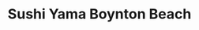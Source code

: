 ---
layout: place
title: Sushi Yama Boynton Beach
permalink: /florida/boynton-beach/sushi-yama-boynton-beach.html
stateAbbr: FL
stateName: Florida
cityName: Boynton Beach
seo:
  type: restaurant
  links: null
place_id: ChIJx5VpP2Ah2YgRdVTcfM6dJR8
photos:
  - name: >-
      places/ChIJx5VpP2Ah2YgRdVTcfM6dJR8/photos/AeeoHcKVgcDHOY0mBIeHuY5RUfzKbMyUXLcJ146J9Yiom6KDCbYoNfGkeXRXhCC1dMkUSqGLyqJI_Pla-E_uYral2Tn0rmMAjevYdoygpAHiMrghw3GzMiDhQVH_xSFFv2Tlp9T6UZKBbJtU4-7o6hI18MKeXo34povDyCIP1QfWuJ5y2GMB625klVDqH4mUKTAY-ai2VTq5UMZKfGf4Pg_0Hx4lYAy9yHV_XwlAfDJ6PESzOBg8QynqR3Cwa9GrmLJB9aVLxl5hqrYXEObuLxnVjFGPFczR8F30l5l5huyrt7xcWw
    widthPx: 4800
    heightPx: 3200
    authorAttributions:
      - displayName: Sushi Yama Boynton Beach
        uri: https://maps.google.com/maps/contrib/105646020767129728446
        photoUri: >-
          https://lh3.googleusercontent.com/a-/ALV-UjWg7xT7tJpiGyIf9AAyvLEfHn3SA4nkruqO0actUnaxhuYfjBI=s100-p-k-no-mo
    flagContentUri: >-
      https://www.google.com/local/imagery/report/?cb_client=maps_api_places.places_api&image_key=!1e10!2sAF1QipPPdX74nC3hgy7Hr6KJew5U3ZlvznH-y-Sxmcue&hl=en-US
    googleMapsUri: >-
      https://www.google.com/maps/place//data=!3m4!1e2!3m2!1sAF1QipPPdX74nC3hgy7Hr6KJew5U3ZlvznH-y-Sxmcue!2e10!4m2!3m1!1s0x88d921603f6995c7:0x1f259dce7cdc5475
  - name: >-
      places/ChIJx5VpP2Ah2YgRdVTcfM6dJR8/photos/AeeoHcKh3WzAAFVs_i9uX_3T8B6-9062pQFLIaEeWxC9uEC4t8oRQyzfqklPKe-8Ba_mq4Hpq1cbx2dv5aeY2zc8ZkSpDnVAxCJ0-zh7NsXCVDWx6e7ZrAlE8y6woyztd80R_3FOdxMdbgUvtVjDigR44NUURabdV_OnsOAfl9il5LaQxTd_WPI77BIZ7-_-cY6q1-fi5ZOZ3LOrvrDAwdebj3SYVaf3Kc5svGskmWulznO6H4oVmW-wyKcmtYINXRP2uJXGV7D2YEEO1uNIXu4xKH5jwfSogBwK6fw5G5F07MnH9w
    widthPx: 717
    heightPx: 960
    authorAttributions:
      - displayName: Sushi Yama Boynton Beach
        uri: https://maps.google.com/maps/contrib/105646020767129728446
        photoUri: >-
          https://lh3.googleusercontent.com/a-/ALV-UjWg7xT7tJpiGyIf9AAyvLEfHn3SA4nkruqO0actUnaxhuYfjBI=s100-p-k-no-mo
    flagContentUri: >-
      https://www.google.com/local/imagery/report/?cb_client=maps_api_places.places_api&image_key=!1e10!2sAF1QipN0jMsgdBXU60aPclp4x8BjVdhYL2h3Usmhr6JN&hl=en-US
    googleMapsUri: >-
      https://www.google.com/maps/place//data=!3m4!1e2!3m2!1sAF1QipN0jMsgdBXU60aPclp4x8BjVdhYL2h3Usmhr6JN!2e10!4m2!3m1!1s0x88d921603f6995c7:0x1f259dce7cdc5475
  - name: >-
      places/ChIJx5VpP2Ah2YgRdVTcfM6dJR8/photos/AeeoHcKRPgO3Bs46FlgfalolB-KfbZrFIK6YAAIhAl7C9-wkr3Cl1GNCL0up7Aki1cX2O24HRDBE2MsS-Dyk0sNfLElBOXAMjFBRO5asxBNRW-kaDKdP-G2Sk6au8FB7WzDByP-sFtZQlWcuEP1loA2S48xP_V7ruMzszkFLYnARdFCVOPlLQkr5INzmP4J0DIFuuKkumupFcsAVd4b3IqqzWCYM4PSeGE-E0_K7sCGNSgnkTkLgdH0Iqs2Os4QEw3hUF3JyMLs9G-uwSaJ9lajSx8_7M03IUxns0xeCsRNTXMfH7Q
    widthPx: 4284
    heightPx: 2322
    authorAttributions:
      - displayName: Sushi Yama Boynton Beach
        uri: https://maps.google.com/maps/contrib/105646020767129728446
        photoUri: >-
          https://lh3.googleusercontent.com/a-/ALV-UjWg7xT7tJpiGyIf9AAyvLEfHn3SA4nkruqO0actUnaxhuYfjBI=s100-p-k-no-mo
    flagContentUri: >-
      https://www.google.com/local/imagery/report/?cb_client=maps_api_places.places_api&image_key=!1e10!2sAF1QipMt4mwzaB8WujSF5gLyKrvTDjMq6RRRTBreL5RV&hl=en-US
    googleMapsUri: >-
      https://www.google.com/maps/place//data=!3m4!1e2!3m2!1sAF1QipMt4mwzaB8WujSF5gLyKrvTDjMq6RRRTBreL5RV!2e10!4m2!3m1!1s0x88d921603f6995c7:0x1f259dce7cdc5475
  - name: >-
      places/ChIJx5VpP2Ah2YgRdVTcfM6dJR8/photos/AeeoHcLDeiQ-qybplSQtaHjwXTTXCZW-JBDDT3uLmtcP0ov9Hq-MkVU93xc-zBTGe19UT7NOdOgnfaA_fz8SWZuY9ffP2VQEFpEePPrezHWdqbWtB_thxB-0nzUK8V322ldEXeVhf_qfNct4GzAc4VjroHUPid0M8ibiK4i1hxqjhAhf70_oPMW82nzGFaBz8Pq_mx0dWD-NkLEtXC6Gp5zY6SFpVgeZ4Qz9Dxu6GM5c5BqJisqKuGg_F7INmvSpyK3AL_gnw598PNYKfo9oAyq2Me8hdPPQidUxXMjXE6w2k06Nu98sn_8tCpHnkeX5YtIkBpk8nt7YtTCxPWsvfI24phjFekv_xyMbLu4JHOUAaD5Jb2qP_yTXakdF9QVCNqeakStk8jLmpwCy4tnPgGhca8JC7wCqohQ3CDTszOMz8TzPEQ
    widthPx: 4800
    heightPx: 3600
    authorAttributions:
      - displayName: Craig Fish
        uri: https://maps.google.com/maps/contrib/107967841034013657800
        photoUri: >-
          https://lh3.googleusercontent.com/a/ACg8ocLSOyges-qjZUmMk0a3s3lLsUFSDFCE_xq-eWfvXCIbqgksLg=s100-p-k-no-mo
    flagContentUri: >-
      https://www.google.com/local/imagery/report/?cb_client=maps_api_places.places_api&image_key=!1e10!2sCIHM0ogKEICAgICz0ImscQ&hl=en-US
    googleMapsUri: >-
      https://www.google.com/maps/place//data=!3m4!1e2!3m2!1sCIHM0ogKEICAgICz0ImscQ!2e10!4m2!3m1!1s0x88d921603f6995c7:0x1f259dce7cdc5475
  - name: >-
      places/ChIJx5VpP2Ah2YgRdVTcfM6dJR8/photos/AeeoHcJmCcKyazaTX_4bvSp6L52O3MVHv_36M5i-uDI-wdIAq3XsJpJcyAwgZHj5TEEcvL83pc7MsDKcSVcM5JfURsBh-bXa3PGZb_yZkLbu6N9uCrDQiWZA0nqCoGQe1JDZIKUTDQvVXbG4pIUNey1zotwand5ozT2FjlnNsGY2fT7L1gv4zSd65TwAwyojSz_aEwIBhkJifniqSj4j2T4LVl3kKxWxxeIgl8oZnaGG0V669imegJ3zB14Nmx4AdOxSX9hZ39Pqv6P7hkUlJVythyNs0yKX22O7dX0XEi1okcjLUipK4OUiHPkOoiee1lZaqOZX52sW0k7aEMNMQ_9aZy9jZ1bvcMdmuFfhf_Ledrna5XSJamGsQZsj7gpRGZZppHwAMvCdz2lyx7J6ygfPHeGkKqNU9F0K1MZyQsykYkqANg
    widthPx: 1125
    heightPx: 1500
    authorAttributions:
      - displayName: JZ DG3
        uri: https://maps.google.com/maps/contrib/102437996528353129953
        photoUri: >-
          https://lh3.googleusercontent.com/a-/ALV-UjUq7gBJqxqCuo3jr8M4ys26p5Fhm4Ip32C_rda11GSmhjaFhnnx=s100-p-k-no-mo
    flagContentUri: >-
      https://www.google.com/local/imagery/report/?cb_client=maps_api_places.places_api&image_key=!1e10!2sCIHM0ogKEICAgIDnlbHPcA&hl=en-US
    googleMapsUri: >-
      https://www.google.com/maps/place//data=!3m4!1e2!3m2!1sCIHM0ogKEICAgIDnlbHPcA!2e10!4m2!3m1!1s0x88d921603f6995c7:0x1f259dce7cdc5475
  - name: >-
      places/ChIJx5VpP2Ah2YgRdVTcfM6dJR8/photos/AeeoHcKNukxJkSck_BX8YY49uGxrSSNwCjHN-Lov0FtaRVhWNArCLGnSkPEPOkyGbWJd_yjrwkDOf8zKhH4KtxO0h8YDela90S2QuK9ifJOemp7Z5dIJOvz6y6TpRzWARo207j9XZzX6h-akqC5PvJk2iE0okIp1si-X-lYokh_ts2npSz_LMoOeKDE_qWKIGCCFWm1ndNuW-q6Qatlxt1bZz_7bsHCdKGuZntASwwfNlS4gRcfqpSuLN56RDGQNR_CQbIE3iGXJxBrge-Upcfdqe41dv2gPohC69dP7CsetB5ionIf2vkSNPltDQBijsF3or7EsquNf9lgw1IIgVQ28dpdBR3653cbFbbwQ8zrVi-qbvtbeLNN8fY_gD4MjU9UmGeNJa3U9eflym0aOYlv5cjMSbNX5ExkSosADWyWQjPY
    widthPx: 4000
    heightPx: 2252
    authorAttributions:
      - displayName: Desiree Reed
        uri: https://maps.google.com/maps/contrib/113865696083441799134
        photoUri: >-
          https://lh3.googleusercontent.com/a-/ALV-UjXu-dfQY2zUMRbF6EVQUVJ-KMYGMf7d0cSHhUc5fsLtA2HmL_Y=s100-p-k-no-mo
    flagContentUri: >-
      https://www.google.com/local/imagery/report/?cb_client=maps_api_places.places_api&image_key=!1e10!2sCIHM0ogKEICAgICT7IuvJA&hl=en-US
    googleMapsUri: >-
      https://www.google.com/maps/place//data=!3m4!1e2!3m2!1sCIHM0ogKEICAgICT7IuvJA!2e10!4m2!3m1!1s0x88d921603f6995c7:0x1f259dce7cdc5475
  - name: >-
      places/ChIJx5VpP2Ah2YgRdVTcfM6dJR8/photos/AeeoHcKNsmY-FXI3inkixDEq5KcTNDP_0zS0_r6MVJpAgbKC7fekg7cBFtRQN1IVREQzyg8U0FcZxGUKbmSl-pooEy-DnR-L93Q_bJMtwvtsHvlpjgbir_nwOvBmflVf3iuYPSbleS2RsFaOxUcj6tqjmRqr0NYqbTmKoVkY-PGehW9BDRfjMkBkwfY2-8_pqBqg5NH8v0-VeG81q9X3M2XiuH4_dZKRTp4Ml2SBDz2IND4KQ9dkkPny7diOr7JC6NCrpSmiFdI0vQU0kmMrpBRbV-_EMrIQTFMHQ51Gt6l8i8lOW7oiyNZLvB1HZ0B02KDSLmtGGilRQSxCQzvY1LFmq9KR6Uptl9SIdsNecAEUi0s7yXaEWs8o7A75z3KKbnqm-eIHEb_T9Q5-GFM8tHrglwJoeFjf2FYxciGnQt7RO4Y
    widthPx: 4800
    heightPx: 3600
    authorAttributions:
      - displayName: Craig Fish
        uri: https://maps.google.com/maps/contrib/107967841034013657800
        photoUri: >-
          https://lh3.googleusercontent.com/a/ACg8ocLSOyges-qjZUmMk0a3s3lLsUFSDFCE_xq-eWfvXCIbqgksLg=s100-p-k-no-mo
    flagContentUri: >-
      https://www.google.com/local/imagery/report/?cb_client=maps_api_places.places_api&image_key=!1e10!2sCIHM0ogKEICAgICz0ImsCQ&hl=en-US
    googleMapsUri: >-
      https://www.google.com/maps/place//data=!3m4!1e2!3m2!1sCIHM0ogKEICAgICz0ImsCQ!2e10!4m2!3m1!1s0x88d921603f6995c7:0x1f259dce7cdc5475
  - name: >-
      places/ChIJx5VpP2Ah2YgRdVTcfM6dJR8/photos/AeeoHcJ-l-3HfqvgPp5ghfSbUCWLO3VPq3uz_QVpe4bk-N2WtdMTwGDCAw_X_fh8AXlzrpm7zGPiWuCe1tVY057Jcm4CtV2Wmdy0PA--x3nhyrIufrZDVjXaPltJyUDoT4UX1R_stPDLgvc4MObFm3flnrVTsjSY6E4lShLcNGOIoQwym5a24N1qn5FQZ1c3hqpU_CUr2o3YKVnMMLKy2Vl1AM34C8KGK-VtYetMa2Ks45k0QazQOxE64Me82sWTEoBosPD6D4Dl1TOlT_fK76EyuhQX5tbkrfsNgp4PpQ__5SUc6hCLYAdX9gbuzKTia4yEUYpMWcAIJOirnVOHZFbw_mTULktzQF59IVv1gayLkGc0KcnPqZwlTWSWP2sXZkZIonCMszNTD-8bFP5fJ1cht9kyeR9hRwd__ErwGLK1G_UhWA
    widthPx: 4032
    heightPx: 2268
    authorAttributions:
      - displayName: Tabitha K
        uri: https://maps.google.com/maps/contrib/116487888856456308485
        photoUri: >-
          https://lh3.googleusercontent.com/a-/ALV-UjXLmqjrK567Mn9a2Tb27L85NDZKFJlNlyl2cMHm8DtA944FNpWl=s100-p-k-no-mo
    flagContentUri: >-
      https://www.google.com/local/imagery/report/?cb_client=maps_api_places.places_api&image_key=!1e10!2sCIHM0ogKEICAgICPtfHwBQ&hl=en-US
    googleMapsUri: >-
      https://www.google.com/maps/place//data=!3m4!1e2!3m2!1sCIHM0ogKEICAgICPtfHwBQ!2e10!4m2!3m1!1s0x88d921603f6995c7:0x1f259dce7cdc5475
  - name: >-
      places/ChIJx5VpP2Ah2YgRdVTcfM6dJR8/photos/AeeoHcIAGQHIXFL-Fzcji7ctXqGpNxHhV8k-iinF2uaW9zHOVzJykKLfi2SxfgxuKAfXcgC9RlALAXEHZMT9hKp3NSqF6x7v7S1rWCk9fo_aOeVNwJ6WAACpG_f0TOJwo4-7ZPce2b-WUQ4S7Qs715P3jNSltQhVsuIVPScW1TEBFZDQDjENbs9a0iX-nrP_Wrgqmw6LohX3WrOSElM1Aus7-KOeoXf_oTelOFxmQNSIJ6-8sxxeeJxHC6PWkk9lUItVTWCBfFTzOjWN73gqlWh1YqaAk9CQJ_QZhxecFGqNAdhcfy1RTjZe5Fbxs_RHW9DPFN8uYpLmihGt1d0_wF65ZA7-b98mvywD0mEmZbCXvzxdZ5c6Xqpc4KbHoF2O4v4v8N0i7Lm-dlEi1eBmSYYT4Vqx1laynsxoTNQagWnRP_WhHjp_
    widthPx: 2048
    heightPx: 1852
    authorAttributions:
      - displayName: Alon Fischer
        uri: https://maps.google.com/maps/contrib/114296752953606500878
        photoUri: >-
          https://lh3.googleusercontent.com/a/ACg8ocIIGPOxfn-y5AC7JEG4YE-2B-oKL4dvF0irY8S-V21nzRGCHw=s100-p-k-no-mo
    flagContentUri: >-
      https://www.google.com/local/imagery/report/?cb_client=maps_api_places.places_api&image_key=!1e10!2sCIHM0ogKEICAgICdlMOixQE&hl=en-US
    googleMapsUri: >-
      https://www.google.com/maps/place//data=!3m4!1e2!3m2!1sCIHM0ogKEICAgICdlMOixQE!2e10!4m2!3m1!1s0x88d921603f6995c7:0x1f259dce7cdc5475
  - name: >-
      places/ChIJx5VpP2Ah2YgRdVTcfM6dJR8/photos/AeeoHcI5JeVOthnSYG53zhfix4b3Tlj6Fj3mLN4dy7h8E3KcGp5aYVU8bKIytD2Iwv6wcDCPwcu9T9KygauadmB76RwLC0GHZaUzphaeY1eP_pqUC2GRrBefcwkLa078_Dra2FeL9NKqr5u4tM8re13xXQprBSM74WxKtZ3ElfHOWCOpQaCo74rpSGanTFmN9FtHLSggKkLrFMYFEmSvMRYULT1OOpjUI7wZBcGHMVcdDhKjYb3Rs5kA5i9daU9McWFvr6aU-dsG5PiW6mGHgTmm71_eB9v0SZN2uPvz_iVqOyYrJ1Zvh6ze1fljQDKj_reikaooM4-eS0HFYytxkqSe3PThzz2u1znN8m4Q1sYHsnIX2tRXtpFV2Qkz3BmgjeaU8pKIClMgg0AaLWKk_y5Top78SlqHtST1fnSlmaELR1B9zDE
    widthPx: 3600
    heightPx: 4800
    authorAttributions:
      - displayName: Craig Fish
        uri: https://maps.google.com/maps/contrib/107967841034013657800
        photoUri: >-
          https://lh3.googleusercontent.com/a/ACg8ocLSOyges-qjZUmMk0a3s3lLsUFSDFCE_xq-eWfvXCIbqgksLg=s100-p-k-no-mo
    flagContentUri: >-
      https://www.google.com/local/imagery/report/?cb_client=maps_api_places.places_api&image_key=!1e10!2sCIHM0ogKEICAgICz0ImsyQE&hl=en-US
    googleMapsUri: >-
      https://www.google.com/maps/place//data=!3m4!1e2!3m2!1sCIHM0ogKEICAgICz0ImsyQE!2e10!4m2!3m1!1s0x88d921603f6995c7:0x1f259dce7cdc5475
address: 8788 Boynton Beach Blvd Suite 102, Boynton Beach, FL 33472, USA
street: 8788 Boynton Beach Blvd Suite 102
city: Boynton Beach
state: FL
zip: '33472'
country: USA
neighborhood: null
latitude: '26.526732'
longitude: '-80.186174'
accessibility_options:
  wheelchairAccessibleParking: true
  wheelchairAccessibleEntrance: true
  wheelchairAccessibleRestroom: true
  wheelchairAccessibleSeating: true
business_status: OPERATIONAL
name: Sushi Yama Boynton Beach
google_maps_links:
  directionsUri: >-
    https://www.google.com/maps/dir//''/data=!4m7!4m6!1m1!4e2!1m2!1m1!1s0x88d921603f6995c7:0x1f259dce7cdc5475!3e0
  placeUri: https://maps.google.com/?cid=2244373499497698421
  writeAReviewUri: >-
    https://www.google.com/maps/place//data=!4m3!3m2!1s0x88d921603f6995c7:0x1f259dce7cdc5475!12e1
  reviewsUri: >-
    https://www.google.com/maps/place//data=!4m4!3m3!1s0x88d921603f6995c7:0x1f259dce7cdc5475!9m1!1b1
  photosUri: >-
    https://www.google.com/maps/place//data=!4m3!3m2!1s0x88d921603f6995c7:0x1f259dce7cdc5475!10e5
primary_type: Japanese Restaurant
opening_hours:
  regular: null
  current: null
secondary_opening_hours:
  regular:
    weekdayDescriptions: null
    type: null
  current:
    weekdayDescriptions: null
    type: null
phone: null
price_level: null
price_range: null
rating: null
rating_count: 0
website: null
description: >-
  Discover Sushi in Boynton Beach, FL$$$Sushi Yama in Boynton Beach, FL, stands
  out as a charming Japanese restaurant delivering fresh and vibrant flavors to
  the area's dining options. Situated in a convenient spot on Boynton Beach
  Blvd, it prioritizes accessibility with features like wheelchair-friendly
  parking, entrances, and seating, making it an inclusive choice for all
  visitors. The venue boasts an inviting atmosphere complemented by creative
  dishes that showcase the best of Japanese cuisine, drawing in those searching
  for quality sushi experiences nearby. Photos of the space highlight its cozy
  vibe, perfect for casual meals or gatherings, positioning it as a reliable
  spot for enjoying top-rated sushi in a welcoming setting.
generative_summary: >-
  Discover Sushi in Boynton Beach, FL$$$Sushi Yama in Boynton Beach, FL, stands
  out as a charming Japanese restaurant delivering fresh and vibrant flavors to
  the area's dining options. Situated in a convenient spot on Boynton Beach
  Blvd, it prioritizes accessibility with features like wheelchair-friendly
  parking, entrances, and seating, making it an inclusive choice for all
  visitors. The venue boasts an inviting atmosphere complemented by creative
  dishes that showcase the best of Japanese cuisine, drawing in those searching
  for quality sushi experiences nearby. Photos of the space highlight its cozy
  vibe, perfect for casual meals or gatherings, positioning it as a reliable
  spot for enjoying top-rated sushi in a welcoming setting.
generative_disclosure: Summarized by AI using the Grok-3-Mini model.
reviews: null
review_summary: >-
  Insights from Visitor Feedback$$$Folks chatting about Sushi Yama often
  highlight the fresh ingredients and solid variety that make meals feel
  satisfying and authentic. Many appreciate the easy accessibility and
  comfortable setup, which adds to the overall relaxed vibe for different types
  of diners. Comments frequently note the spot's appeal for quick lunches or
  casual evenings, with praises for its straightforward approach to Japanese
  flavors that keep things enjoyable without any fuss. While experiences vary,
  the general buzz leans positive, suggesting it's a solid pick for anyone
  craving good sushi nearby, with most agreeing it hits the mark for both flavor
  and convenience.
review_disclosure: Summarized by AI using the Grok-3-Mini model.
parking_options: null
payment_options: null
allow_dogs: null
curbside_pickup: null
delivery: null
dine_in: null
good_for_children: null
good_for_groups: null
good_for_sports: null
live_music: null
menu_for_children: null
outdoor_seating: null
reservable: null
restroom: null
serves_beer: null
serves_breakfast: null
serves_brunch: null
serves_cocktails: null
serves_coffee: null
serves_dinner: null
serves_dessert: null
serves_lunch: null
serves_vegetarian_food: null
serves_wine: null
takeout: null
update_category: pro
places_description: null

---
